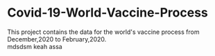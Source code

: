 # Covid-19-World-Vaccine-Process
This project contains  the data for the world's vaccine process from December,2020 to February,2020.  
mdsdsm
keah
assa
